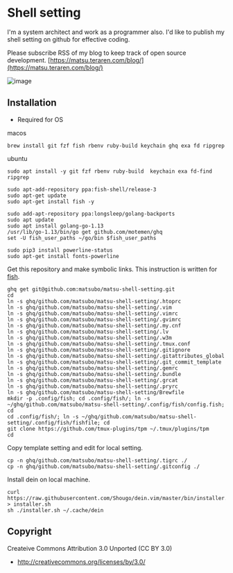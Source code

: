 Shell setting
================================

I'm a system architect and work as a programmer also. I'd like to publish my shell setting on github for effective coding.

Please subscribe RSS of my blog to keep track of open source development.
[https://matsu.teraren.com/blog/](https://matsu.teraren.com/blog/)


![image](https://matsu.teraren.com/blog/wp-content/uploads/2016/01/tty.gif)




Installation
---------------------------------

- Required for OS

macos
```
brew install git fzf fish rbenv ruby-build keychain ghq exa fd ripgrep
```

ubuntu
```
sudo apt install -y git fzf rbenv ruby-build  keychain exa fd-find ripgrep

sudo apt-add-repository ppa:fish-shell/release-3
sudo apt-get update
sudo apt-get install fish -y

sudo add-apt-repository ppa:longsleep/golang-backports
sudo apt update
sudo apt install golang-go-1.13
/usr/lib/go-1.13/bin/go get github.com/motemen/ghq
set -U fish_user_paths ~/go/bin $fish_user_paths

sudo pip3 install powerline-status
sudo apt-get install fonts-powerline
```


Get this repository and make symbolic links. This instruction is written for [fish](https://fishshell.com/).
```
ghq get git@github.com:matsubo/matsu-shell-setting.git
cd
ln -s ghq/github.com/matsubo/matsu-shell-setting/.htoprc
ln -s ghq/github.com/matsubo/matsu-shell-setting/.vim
ln -s ghq/github.com/matsubo/matsu-shell-setting/.vimrc
ln -s ghq/github.com/matsubo/matsu-shell-setting/.gvimrc
ln -s ghq/github.com/matsubo/matsu-shell-setting/.my.cnf
ln -s ghq/github.com/matsubo/matsu-shell-setting/.lv
ln -s ghq/github.com/matsubo/matsu-shell-setting/.w3m
ln -s ghq/github.com/matsubo/matsu-shell-setting/.tmux.conf
ln -s ghq/github.com/matsubo/matsu-shell-setting/.gitignore
ln -s ghq/github.com/matsubo/matsu-shell-setting/.gitattributes_global
ln -s ghq/github.com/matsubo/matsu-shell-setting/.git_commit_template
ln -s ghq/github.com/matsubo/matsu-shell-setting/.gemrc
ln -s ghq/github.com/matsubo/matsu-shell-setting/.bundle
ln -s ghq/github.com/matsubo/matsu-shell-setting/.grcat
ln -s ghq/github.com/matsubo/matsu-shell-setting/.pryrc
ln -s ghq/github.com/matsubo/matsu-shell-setting/Brewfile
mkdir -p .config/fish; cd .config/fish/; ln -s ~/ghq/github.com/matsubo/matsu-shell-setting/.config/fish/config.fish; cd
cd .config/fish/; ln -s ~/ghq/github.com/matsubo/matsu-shell-setting/.config/fish/fishfile; cd
git clone https://github.com/tmux-plugins/tpm ~/.tmux/plugins/tpm
cd
```


Copy template setting and edit for local setting.
```
cp -n ghq/github.com/matsubo/matsu-shell-setting/.tigrc ./
cp -n ghq/github.com/matsubo/matsu-shell-setting/.gitconfig ./
```

Install dein on local machine.
```
curl https://raw.githubusercontent.com/Shougo/dein.vim/master/bin/installer.sh > installer.sh
sh ./installer.sh ~/.cache/dein
```


Copyright
---------------------------------

Createive Commons Attribution 3.0 Unported (CC BY 3.0)
* http://creativecommons.org/licenses/by/3.0/


